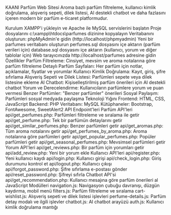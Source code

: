KAANI Parfüm Web Sitesi
Aroma bazlı parfüm filtreleme, kullanıcı kimlik doğrulama, alışveriş sepeti, dilek listesi, AI destekli chatbot ve daha fazlasını içeren modern bir parfüm e-ticaret platformudur.

Kurulum
XAMPP'i yükleyin ve Apache ile MySQL servislerini başlatın
Proje dosyalarını c:\xampp\htdocs\parfumes dizinine kopyalayın
Veritabanını oluşturun:
phpMyAdmin'e gidin (http://localhost/phpmyadmin)
Yeni bir parfumes veritabanı oluşturun
perfumes.sql dosyasını içe aktarın (parfüm verileri için)
database.sql dosyasını içe aktarın (kullanıcı, yorum ve diğer tablolar için)
Web tarayıcınızda http://localhost/parfumes adresine gidin
Özellikler
Parfüm Filtreleme: Cinsiyet, mevsim ve aroma notalarına göre parfüm filtreleme
Detaylı Parfüm Sayfaları: Her parfüm için notlar, açıklamalar, fiyatlar ve yorumlar
Kullanıcı Kimlik Doğrulama: Kayıt, giriş, şifre sıfırlama
Alışveriş Sepeti ve Dilek Listesi: Parfümleri sepete veya dilek listesine ekleme
AI Chatbot: Kişiselleştirilmiş parfüm önerileri için AI destekli chatbot
Yorum ve Derecelendirme: Kullanıcıların parfümlere yorum ve puan vermesi
Benzer Parfümler: "Benzer parfümler" önerileri
Sosyal Paylaşım: Parfümleri sosyal medyada paylaşma
Teknoloji Yığını
Frontend: HTML, CSS, JavaScript
Backend: PHP
Veritabanı: MySQL
Kütüphaneler: Bootstrap, FontAwesome, SweetAlert2
API Endpoint'leri
Parfüm API'leri
api/get_perfumes.php: Parfümleri filtreleme ve sıralama ile getir
api/get_perfume.php: Tek bir parfümün detaylarını getir
api/get_similar_perfumes.php: Benzer parfümleri getir
api/get_aromas.php: Tüm aroma notalarını getir
api/get_perfumes_by_aroma.php: Aroma notalarına göre parfümleri getir
api/get_popular_perfumes.php: Popüler parfümleri getir
api/get_seasonal_perfumes.php: Mevsimsel parfümleri getir
Yorum API'leri
api/get_reviews.php: Bir parfüm için yorumları getir
api/add_review.php: Yeni bir yorum ekle
Kullanıcı API'leri
api/register.php: Yeni kullanıcı kaydı
api/login.php: Kullanıcı girişi
api/check_login.php: Giriş durumunu kontrol et
api/logout.php: Kullanıcı çıkışı
api/forgot_password.php: Şifre sıfırlama e-postası gönder
api/reset_password.php: Şifreyi sıfırla
Chatbot API'si
api/get_recommendation.php: Kullanıcı mesajına göre parfüm önerileri al
JavaScript Modülleri
navigation.js: Navigasyon çubuğu davranışı, düzgün kaydırma, mobil menü
filters.js: Parfüm filtreleme ve sıralama
cart-wishlist.js: Alışveriş sepeti ve dilek listesi işlevleri
perfume-details.js: Parfüm detay modalı ve ilgili işlevler
chatbot.js: AI chatbot arayüzü
auth.js: Kullanıcı kimlik doğrulama mantığı
